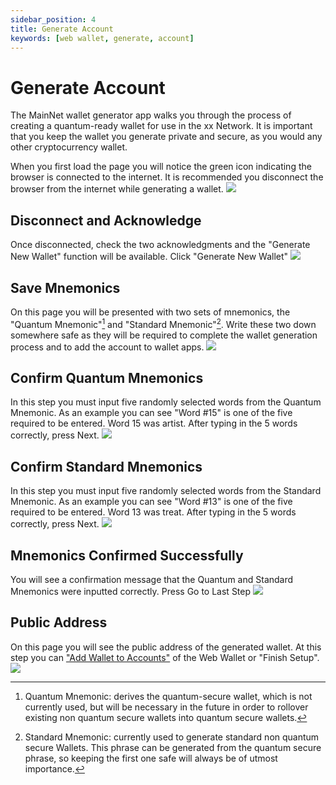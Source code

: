 ```yaml
---
sidebar_position: 4
title: Generate Account
keywords: [web wallet, generate, account]
---
```


# Generate Account

The MainNet wallet generator app walks you through the process of creating a quantum-ready wallet for use in the xx Network. It is important that you keep the wallet you generate private and secure, as you would any other cryptocurrency wallet.

When you first load the page you will notice the green icon indicating the browser is connected to the internet. It is recommended you disconnect the browser from the internet while generating a wallet.
![](https://docs-assets.sfo3.cdn.digitaloceanspaces.com/webwallet/ww-gen-online.png)

## Disconnect and Acknowledge

Once disconnected, check the two acknowledgments and the "Generate New Wallet" function will be available. Click "Generate New Wallet"
![](https://docs-assets.sfo3.cdn.digitaloceanspaces.com/webwallet/ww-gen-offline.png)

## Save Mnemonics

On this page you will be presented with two sets of mnemonics, the "Quantum Mnemonic"[^1] and "Standard Mnemonic"[^2]. Write these two down somewhere safe as they will be required to complete the wallet generation process and to add the account to wallet apps.
![](https://docs-assets.sfo3.cdn.digitaloceanspaces.com/webwallet/ww-gen-mnemonics.png)

## Confirm Quantum Mnemonics

In this step you must input five randomly selected words from the Quantum Mnemonic. As an example you can see "Word #15" is one of the five required to be entered. Word 15 was artist. After typing in the 5 words correctly, press Next.
![](https://docs-assets.sfo3.cdn.digitaloceanspaces.com/webwallet/ww-gen-ver-quant.png)

## Confirm Standard Mnemonics

In this step you must input five randomly selected words from the Standard Mnemonic. As an example you can see "Word #13" is one of the five required to be entered. Word 13 was treat. After typing in the 5 words correctly, press Next.
![](https://docs-assets.sfo3.cdn.digitaloceanspaces.com/webwallet/ww-gen-ver-stan.png)

## Mnemonics Confirmed Successfully

You will see a confirmation message that the Quantum and Standard Mnemonics were inputted correctly. Press Go to Last Step
![](https://docs-assets.sfo3.cdn.digitaloceanspaces.com/webwallet/ww-gen-mnemonics-confirmed.png)

## Public Address

On this page you will see the public address of the generated wallet. At this step you can ["Add Wallet to Accounts"](./addAccount.md) of the Web Wallet or "Finish Setup".
![](https://docs-assets.sfo3.cdn.digitaloceanspaces.com/webwallet/ww-gen-finished.png)

[^1]: Quantum Mnemonic: derives the quantum-secure wallet, which is not currently used, but will be necessary in the future in order to rollover existing non quantum secure wallets into quantum secure wallets.

[^2]: Standard Mnemonic: currently used to generate standard non quantum secure Wallets. This phrase can be generated from the quantum secure phrase, so keeping the first one safe will always be of utmost importance.